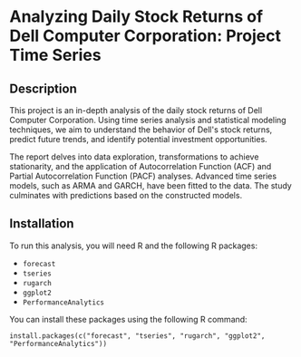 # Analyzing Daily Stock Returns of Dell Computer Corporation: Project Time Series

## Description

This project is an in-depth analysis of the daily stock returns of Dell Computer Corporation. Using time series analysis and statistical modeling techniques, we aim to understand the behavior of Dell's stock returns, predict future trends, and identify potential investment opportunities.

The report delves into data exploration, transformations to achieve stationarity, and the application of Autocorrelation Function (ACF) and Partial Autocorrelation Function (PACF) analyses. Advanced time series models, such as ARMA and GARCH, have been fitted to the data. The study culminates with predictions based on the constructed models.

## Installation

To run this analysis, you will need R and the following R packages:

- `forecast`
- `tseries`
- `rugarch`
- `ggplot2`
- `PerformanceAnalytics`

You can install these packages using the following R command:

`install.packages(c("forecast", "tseries", "rugarch", "ggplot2", "PerformanceAnalytics"))`
